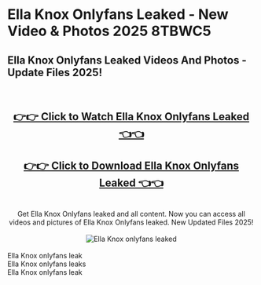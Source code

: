 # Ella Knox Onlyfans Leaked - New Video & Photos 2025 8TBWC5

<h2>Ella Knox Onlyfans Leaked Videos And Photos - Update Files 2025!</h2>
<br>
<div align="center">
<h2><a href="https://ulove.online/aps_395" rel="nofollow">👉👉 Click to Watch Ella Knox Onlyfans Leaked 👈👈</a></h2>
<h2><a href="https://ulove.online/aps_395" rel="nofollow">👉👉 Click to Download Ella Knox Onlyfans Leaked 👈👈</a></h2>
<br>
Get Ella Knox Onlyfans leaked and all content. Now you can access all videos and pictures of Ella Knox Onlyfans leaked. New Updated Files 2025!
<br>
<br>
<a href="https://ulove.online/aps_395" rel="nofollow" data-target="animated-image.originalLink"><img src="https://i.imgur.com/dJHk4Zq.gif)" alt="Ella Knox onlyfans leaked" style="max-width: 100%; display: inline-block;" data-target="animated-image.originalImage"></a>
</div>
<br>
Ella Knox onlyfans leak<br>
Ella Knox onlyfans leaks<br>
Ella Knox onlyfans leak